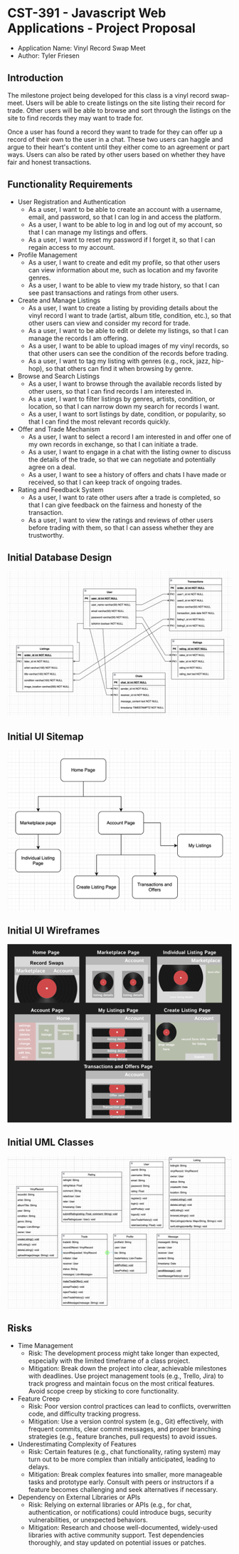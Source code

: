 # CST-391 - Javascript Web Applications - Project Proposal
- Application Name: Vinyl Record Swap Meet
- Author: Tyler Friesen

## Introduction
The milestone project being developed for this class is a vinyl record swap-meet. Users will be able to create listings on the site listing their record for trade. Other users will be able to browse and sort through the listings on the site to find records they may want to trade for.

Once a user has found a record they want to trade for they can offer up a record of their own to the user in a chat. These two users can haggle and argue to their heart's content until they either come to an agreement or part ways. Users can also be rated by other users based on whether they have fair and honest transactions.

## Functionality Requirements
- User Registration and Authentication
  - As a user, I want to be able to create an account with a username, email, and password, so that I can log in and access the platform.
  - As a user, I want to be able to log in and log out of my account, so that I can manage my listings and offers.
  - As a user, I want to reset my password if I forget it, so that I can regain access to my account.
- Profile Management
  - As a user, I want to create and edit my profile, so that other users can view information about me, such as location and my favorite genres.
  - As a user, I want to be able to view my trade history, so that I can see past transactions and ratings from other users.
- Create and Manage Listings
  - As a user, I want to create a listing by providing details about the vinyl record I want to trade (artist, album title, condition, etc.), so that other users can view and consider my record for trade.
  - As a user, I want to be able to edit or delete my listings, so that I can manage the records I am offering.
  - As a user, I want to be able to upload images of my vinyl records, so that other users can see the condition of the records before trading.
  - As a user, I want to tag my listing with genres (e.g., rock, jazz, hip-hop), so that others can find it when browsing by genre.
- Browse and Search Listings
  - As a user, I want to browse through the available records listed by other users, so that I can find records I am interested in.
  - As a user, I want to filter listings by genres, artists, condition, or location, so that I can narrow down my search for records I want.
  - As a user, I want to sort listings by date, condition, or popularity, so that I can find the most relevant records quickly.
- Offer and Trade Mechanism
  - As a user, I want to select a record I am interested in and offer one of my own records in exchange, so that I can initiate a trade.
  - As a user, I want to engage in a chat with the listing owner to discuss the details of the trade, so that we can negotiate and potentially agree on a deal.
  - As a user, I want to see a history of offers and chats I have made or received, so that I can keep track of ongoing trades.
- Rating and Feedback System
  - As a user, I want to rate other users after a trade is completed, so that I can give feedback on the fairness and honesty of the transaction.
  - As a user, I want to view the ratings and reviews of other users before trading with them, so that I can assess whether they are trustworthy.

## Initial Database Design

![hello](./ERD.png)

## Initial UI Sitemap

![hello2](./Sitemap.png)

## Initial UI Wireframes

![hello3](./Wireframe.png)

## Initial UML Classes

![hello4](./UML.png)

## Risks
- Time Management
  - Risk: The development process might take longer than expected, especially with the limited timeframe of a class project.
  - Mitigation: Break down the project into clear, achievable milestones with deadlines. Use project management tools (e.g., Trello, Jira) to track progress and maintain focus on the most critical features. Avoid scope creep by sticking to core functionality.
- Feature Creep
  - Risk: Poor version control practices can lead to conflicts, overwritten code, and difficulty tracking progress.
  - Mitigation: Use a version control system (e.g., Git) effectively, with frequent commits, clear commit messages, and proper branching strategies (e.g., feature branches, pull requests) to avoid issues.
- Underestimating Complexity of Features
  - Risk: Certain features (e.g., chat functionality, rating system) may turn out to be more complex than initially anticipated, leading to delays.
  - Mitigation: Break complex features into smaller, more manageable tasks and prototype early. Consult with peers or instructors if a feature becomes challenging and seek alternatives if necessary.
- Dependency on External Libraries or APIs
  - Risk: Relying on external libraries or APIs (e.g., for chat, authentication, or notifications) could introduce bugs, security vulnerabilities, or unexpected behaviors.
  - Mitigation: Research and choose well-documented, widely-used libraries with active community support. Test dependencies thoroughly, and stay updated on potential issues or patches.

